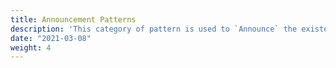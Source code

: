 ```yaml
---
title: Announcement Patterns
description: 'This category of pattern is used to `Announce` the existence of something - normally a web-resource'
date: "2021-03-08"
weight: 4
---
```

